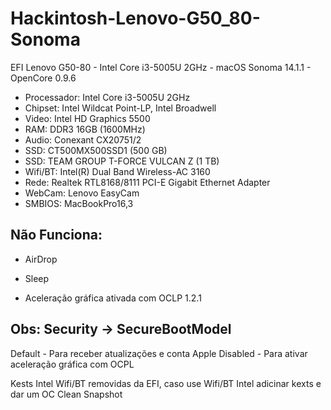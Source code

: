 # Hackintosh-Lenovo-G50_80-Sonoma

EFI Lenovo G50-80 - Intel Core i3-5005U 2GHz - macOS Sonoma 14.1.1 - OpenCore 0.9.6
    
- Processador: Intel Core i3-5005U 2GHz
- Chipset: Intel Wildcat Point-LP, Intel Broadwell
- Video: Intel HD Graphics 5500
- RAM: DDR3 16GB (1600MHz)
- Audio: Conexant CX20751/2 
- SSD: CT500MX500SSD1  (500 GB)
- SSD: TEAM GROUP T-FORCE VULCAN Z (1 TB)
- Wifi/BT: Intel(R) Dual Band Wireless-AC 3160
- Rede: Realtek RTL8168/8111 PCI-E Gigabit Ethernet Adapter
- WebCam: Lenovo EasyCam 
- SMBIOS: MacBookPro16,3

## Não Funciona:
 - AirDrop
 - Sleep

- Aceleração gráfica ativada com OCLP 1.2.1

## Obs: Security -> SecureBootModel 
Default - Para receber atualizações e conta Apple
Disabled - Para ativar aceleração gráfica com OCPL

Kests Intel Wifi/BT removidas da EFI, caso use Wifi/BT Intel adicinar kexts e dar um OC Clean Snapshot
